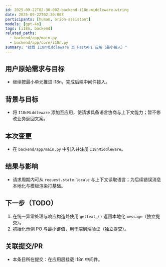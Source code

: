 ```yaml
---
id: 2025-09-22T02-30-00Z-backend-i18n-middleware-wiring
date: 2025-09-22T02:30:00Z
participants: [human, orion-assistant]
models: [gpt-4o]
tags: [i18n, backend]
related_paths:
  - backend/app/main.py
  - backend/app/core/i18n.py
summary: "挂载 I18nMiddleware 至 FastAPI 应用（最小接入）"
---
```


## 用户原始需求与目标

- 继续按最小单元推进 i18n，完成后端中间件接入。

## 背景与目标

- 将 `I18nMiddleware` 添加至应用，使请求具备语言协商与上下文能力；暂不修改业务返回文案。

## 本次变更

- 在 `backend/app/main.py` 中引入并注册 `I18nMiddleware`。

## 结果与影响

- 请求周期内可从 `request.state.locale` 与上下文读取语言；为后续错误消息本地化与模板渲染打基础。

## 下一步（TODO）

1. 在统一异常处理与响应构造处使用 `gettext_()` 返回本地化 `message`（独立提交）。
2. 初始化示例 PO 与最小键值，用于端到端验证（独立提交）。

## 关联提交/PR

- 本条目所在提交：在应用层挂载 i18n 中间件。

